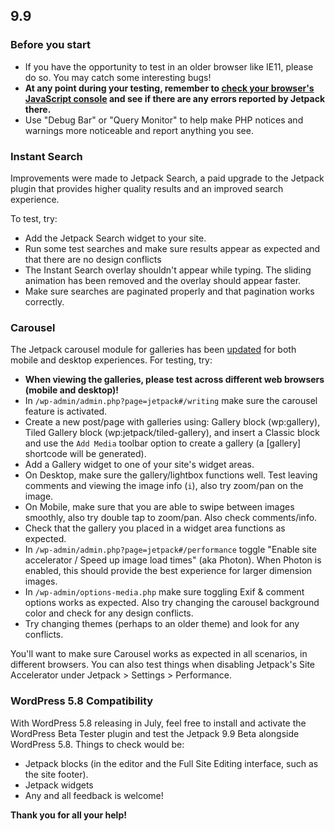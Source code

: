 ## 9.9

### Before you start

- If you have the opportunity to test in an older browser like IE11, please do so. You may catch some interesting bugs!
- **At any point during your testing, remember to [check your browser's JavaScript console](https://codex.wordpress.org/Using_Your_Browser_to_Diagnose_JavaScript_Errors#Step_3:_Diagnosis) and see if there are any errors reported by Jetpack there.**
- Use "Debug Bar" or "Query Monitor" to help make PHP notices and warnings more noticeable and report anything you see.

### Instant Search

Improvements were made to Jetpack Search, a paid upgrade to the Jetpack plugin that provides higher quality results and an improved search experience.

To test, try:

- Add the Jetpack Search widget to your site.
- Run some test searches and make sure results appear as expected and that there are no design conflicts
- The Instant Search overlay shouldn't appear while typing. The sliding animation has been removed and the overlay should appear faster.
- Make sure searches are paginated properly and that pagination works correctly.

### Carousel

The Jetpack carousel module for galleries has been [updated](https://github.com/Automattic/jetpack/pull/20107) for both mobile and desktop experiences. For testing, try:

* **When viewing the galleries, please test across different web browsers (mobile and desktop)!**
* In `/wp-admin/admin.php?page=jetpack#/writing` make sure the carousel feature is activated.
* Create a new post/page with galleries using: Gallery block (wp:gallery), Tiled Gallery block (wp:jetpack/tiled-gallery), and insert a Classic block and use the `Add Media` toolbar option to create a gallery (a [gallery] shortcode will be generated).
* Add a Gallery widget to one of your site's widget areas.
* On Desktop, make sure the gallery/lightbox functions well. Test leaving comments and viewing the image info (`i`), also try zoom/pan on the image.
* On Mobile, make sure that you are able to swipe between images smoothly, also try double tap to zoom/pan. Also check comments/info.
* Check that the gallery you placed in a widget area functions as expected.
* In `/wp-admin/admin.php?page=jetpack#/performance` toggle "Enable site accelerator / Speed up image load times" (aka Photon). When Photon is enabled, this should provide the best experience for larger dimension images.
* In `/wp-admin/options-media.php` make sure toggling Exif & comment options works as expected. Also try changing the carousel background color and check for any design conflicts.
* Try changing themes (perhaps to an older theme) and look for any conflicts.

You'll want to make sure Carousel works as expected in all scenarios, in different browsers. You can also test things when disabling Jetpack's Site Accelerator under Jetpack > Settings > Performance.

### WordPress 5.8 Compatibility

With WordPress 5.8 releasing in July, feel free to install and activate the WordPress Beta Tester plugin and test the Jetpack 9.9 Beta alongside WordPress 5.8. Things to check would be:
- Jetpack blocks (in the editor and the Full Site Editing interface, such as the site footer).
- Jetpack widgets 
- Any and all feedback is welcome!

**Thank you for all your help!**
